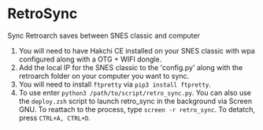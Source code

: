 # RetroSync
Sync Retroarch saves between SNES classic and computer

1.  You will need to have Hakchi CE installed on your SNES classic with wpa configured along with a OTG + WIFI dongle.
2.  Add the local IP for the SNES classic to the 'config.py' along with the retroarch folder on your computer you want to sync.
3.  You will need to install `ftpretty` via `pip3 install ftpretty`.
4.  To use enter `python3 /path/to/script/retro_sync.py`.  You can also use the `deploy.zsh` script to launch retro_sync in the background via Screen GNU.  To reattach to the process, type `screen -r retro_sync`.  To detatch, press `CTRL+A, CTRL+D`.
